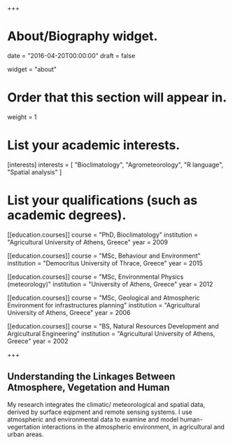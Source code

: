 +++
# About/Biography widget.

date = "2016-04-20T00:00:00"
draft = false

widget = "about"

# Order that this section will appear in.
weight = 1

# List your academic interests.
[interests]
  interests = [
    "Bioclimatology",
    "Agrometeorology",
    "R language",
    "Spatial analysis"
  ]

# List your qualifications (such as academic degrees).
[[education.courses]]
  course = "PhD, Bioclimatology"
  institution = "Agricultural University of Athens, Greece"
  year = 2009
  
[[education.courses]]
  course = "MSc, Behaviour and Environment"
  institution = "Democritus University of Thrace, Greece"
  year = 2015
  
[[education.courses]]
  course = "MSc, Environmental Physics (meteorology)"
  institution = "University of Athens, Greece"
  year = 2012

[[education.courses]]
  course = "MSc, Geological and Atmospheric Environment for infrastructures planning"
  institution = "Agricultural University of Athens, Greece"
  year = 2006

[[education.courses]]
  course = "BS, Natural Resources Development and Argicultural Engineering"
  institution = "Agricultural University of Athens, Greece"
  year = 2002
 
+++

## Understanding the Linkages Between Atmosphere, Vegetation and Human 

My research integrates the climatic/ meteorological and spatial data, derived by  surface eqipment and remote sensing systems. I use atmospheric and environmental data to examine and model human-vegertation interactions in the atmospheric environment, in agricultural and urban areas.
